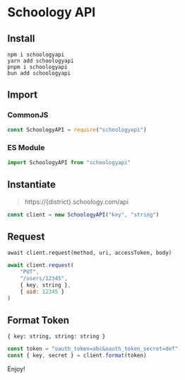 # Schoology API

## Install
```shell
npm i schoologyapi
yarn add schoologyapi
pnpm i schoologyapi
bun add schoologyapi
```

## Import
### CommonJS
```javascript
const SchoologyAPI = require("schoologyapi")
```
### ES Module
```javascript
import SchoologyAPI from "schoologyapi"
```

## Instantiate
> https://{district}.schoology.com/api
```javascript
const client = new SchoologyAPI("key", "string")
```

## Request
`await client.request(method, uri, accessToken, body)`
```javascript
await client.request(
    "PUT",
    "/users/12345",
    { key, string },
    { uid: 12345 }
)
```

## Format Token
`{ key: string, string: string }`
```javascript
const token = "oauth_token=abc&oauth_token_secret=def"
const { key, secret } = client.format(token)
```

Enjoy!